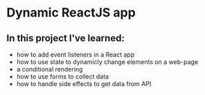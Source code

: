 # Dynamic ReactJS app
## In this project I've learned:
* how to add event listeners in a React app
* how to use state to dynamicly change elements on a web-page
* a conditional rendering
* how to use forms to collect data
* how to handle side effects to get data from API
